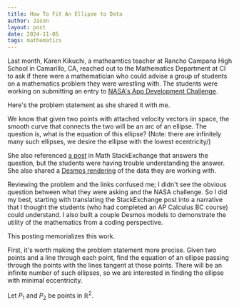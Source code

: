 ```yaml
---
title: How To Fit An Ellipse to Data
author: Jason
layout: post
date: 2024-11-05
tags: mathematics
---
```


Last month, Karen Kikuchi, a matheamtics teacher at Rancho Campana High School in Camarillo, CA, reached out to the Mathematics Department at CI to ask if there were a mathematician who could advise a group of students on a mathematics problem they were wrestling with.  The students were working on submitting an entry to [NASA's App Development Challenge](https://nam10.safelinks.protection.outlook.com/?url=https%3A%2F%2Fwww.nasa.gov%2Flearning-resources%2Fapp-development-challenge%2Fabout-nasa-app-development-challenge-adc%2F&data=05%7C02%7Cjason.miller%40csuci.edu%7C46461cf286f74c89323508dcf3a65672%7Ce30f5bdb7f18435b84369d84aa7b96dd%7C1%7C0%7C638653142967418118%7CUnknown%7CTWFpbGZsb3d8eyJWIjoiMC4wLjAwMDAiLCJQIjoiV2luMzIiLCJBTiI6Ik1haWwiLCJXVCI6Mn0%3D%7C0%7C%7C%7C&sdata=pVZ0n4RxcrdRaPYMP7BoGCyXVLN7vic954Z0ZS%2BrHDs%3D&reserved=0).

Here's the problem statement as she shared it with me.

<quote>
  We know that given two points with attached velocity vectors iin space, the smooth curve that connects the two will be an arc of an ellipse.  The question is, what is the equation of this ellipse?  (Note:  there are infinitely many such ellipses, we desire the ellipse with the lowest ecentricity/)
</quote>

She also referenced [a post](https://math.stackexchange.com/questions/109890/how-to-find-an-ellipse-given-2-passing-points-and-the-tangents-at-them/109927#109927) in Math StackExchange that answers the question, but the students were having trouble understanding the answer.  She also shared a [Desmos rendering](https://www.desmos.com/3d/win32s4luf) of the data they are working with.

Reviewing the problem and the links confused me; I didn't see the obvious question between what they were asking and the NASA challenge.  So I did my best, starting with translating the StackExchange post into a narrative that I thought the students (who had completed an AP Calculus BC course) could understand.  I also built a couple Desmos models to demonstrate the utility of the mathematics from a coding perspective.

This posting memorializes this work.

First, it's worth making the problem statement more precise.  Given two points and a line through each point, find the equation of an ellipse passing through the points with the lines tangent at those points.  There will be an infinite number of such ellipses, so we are interested in finding the ellipse with minimal eccentricity.

Let <span>$P_1$</span> and $P_2$ be points in <span>$\mathbb{R}^2$</span>.



<!--
SYNTAX FOR IMAGES
* use services to create JPG and to create thumbnail that is 720px wide

[![ALT-TEXT](/assets/images/filename-thumbnail.jpg)](/assets/images/filename.jpg)
-->

<!--
SYNTAX FOR VIDEO
* convert MOV to mp4 using VLC

<video width="480" height="320" controls="controls">
  <source src="/assets/media/filename.m4v" type="video/mp4">
</video>
-->

<script type="text/javascript" src="http://cdn.mathjax.org/mathjax/latest/MathJax.js?config=TeX-AMS-MML_HTMLorMML"></script>
